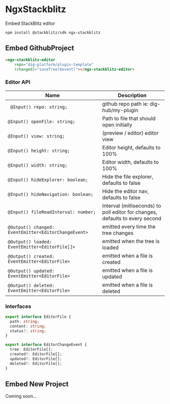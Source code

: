NgxStackblitz
=============

Embed StackBlitz editor

```shell script
npm install @stackblitz/sdk ngx-stackblitz
```

Embed GithubProject
-------------------

```html
<ngx-stackblitz-editor 
    repo="dig-platform/plugin-template" 
    (changed)="saveTree($event)"></ngx-stackblitz-editor>
```


### Editor API

| Name | Description |
| ---- | ----------- |
| ` @Input() repo: string;` | github repo path ie: dig-hub/my-plugin |
| `@Input() openFile: string;` | Path to file that should open initially |
| `@Input() view: string;` | (preview / editor) editor view |
| `@Input() height: string;` | Editor height, defaults to 100% |
| `@Input() width: string;` | Editor width, defaults to 100% |
| `@Input() hideExplorer: boolean;` | Hide the file explorer, defaults to false |
| `@Input() hideNavigation: boolean;` | Hide the editor nav, defaults to false |
| `@Input() fileReadInterval: number;` | Interval (milliseconds) to poll editor for changes, defaults to every second |
| `@Output() changed: EventEmitter<EditorChangeEvent>` | emitted every time the tree changes |
| `@Output() loaded: EventEmitter<EditorFile[]>` | emitted when the tree is loaded |
| `@Output() created: EventEmitter<EditorFile>` | emitted when a file is created |
| `@Output() updated: EventEmitter<EditorFile>` | emitted when a file is updated |
| `@Output() deleted: EventEmitter<EditorFile>` | emitted when a file is deleted |


### Interfaces

```typescript
export interface EditorFile {
  path: string;
  content: string;
  status?: string;
}
```

```typescript
export interface EditorChangeEvent {
  tree: EditorFile[];
  created?: EditorFile[];
  updated?: EditorFile[];
  deleted?: EditorFile[];
}
```

Embed New Project
-----------------

Coming soon...
